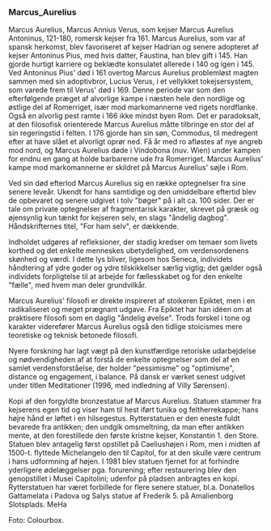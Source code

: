 ### Marcus_Aurelius


Marcus Aurelius, Marcus Annius Verus, som kejser Marcus Aurelius Antoninus, 121-180, romersk kejser fra 161. Marcus Aurelius, som var af spansk herkomst, blev favoriseret af kejser Hadrian og senere adopteret af kejser Antoninus Pius, med hvis datter, Faustina, han blev gift i 145. Han gjorde hurtigt karriere og beklædte konsulatet allerede i 140 og igen i 145. Ved Antoninus Pius' død i 161 overtog Marcus Aurelius problemløst magten sammen med sin adoptivbror, Lucius Verus, i et vellykket tokejsersystem, som varede frem til Verus' død i 169. Denne periode var som den efterfølgende præget af alvorlige kampe i næsten hele den nordlige og østlige del af Romerriget, især mod markomannerne ved rigets nordflanke. Også en alvorlig pest ramte i 166 ikke mindst byen Rom. Det er paradoksalt, at den filosofisk orienterede Marcus Aurelius måtte tilbringe en stor del af sin regeringstid i felten. I 176 gjorde han sin søn, Commodus, til medregent efter at have slået et alvorligt oprør ned. Få år med ro afløstes af nye angreb mod nord, og Marcus Aurelius døde i Vindobona (nuv. Wien) under kampen for endnu en gang at holde barbarerne ude fra Romerriget. Marcus Aurelius' kampe mod markomannerne er skildret på Marcus Aurelius' søjle i Rom.

Ved sin død efterlod Marcus Aurelius sig en række optegnelser fra sine senere leveår. Ukendt for hans samtidige og den umiddelbare eftertid blev de opbevaret og senere udgivet i tolv "bøger" på i alt ca. 100 sider. Der er tale om private optegnelser af fragmentarisk karakter, skrevet på græsk og øjensynlig kun tænkt for kejseren selv, en slags "åndelig dagbog". Håndskrifternes titel, "For ham selv", er dækkende.

Indholdet udgøres af refleksioner, der stadig kredser om temaer som livets korthed og det enkelte menneskes ubetydelighed, om verdensordenens skønhed og værdi. I dette lys bliver, ligesom hos Seneca, individets håndtering af ydre goder og ydre tilskikkelser særlig vigtig; det gælder også individets forpligtelse til at arbejde for fællesskabet og for den enkelte "fælle", med hvem man deler grundvilkår.

Marcus Aurelius' filosofi er direkte inspireret af stoikeren Epiktet, men i en radikaliseret og meget prægnant udgave. Fra Epiktet har han idéen om at praktisere filosofi som en daglig "åndelig øvelse". Trods forskel i tone og karakter viderefører Marcus Aurelius også den tidlige stoicismes mere teoretiske og teknisk betonede filosofi.

Nyere forskning har lagt vægt på den kunstfærdige retoriske udarbejdelse og nødvendigheden af at forstå de enkelte optegnelser som del af en samlet verdensforståelse, der holder "pessimisme" og "optimisme", distance og engagement, i balance. På dansk er værket senest udgivet under titlen Meditationer (1996, med indledning af Villy Sørensen).

Kopi af den forgyldte bronzestatue af Marcus Aurelius. Statuen stammer fra kejserens egen tid og viser ham til hest iført tunika og feltherrekappe; hans højre hånd er løftet i en hilsegestus. Rytterstatuen er den eneste fuldt bevarede fra antikken; den undgik omsmeltning, da man efter antikken mente, at den forestillede den første kristne kejser, Konstantin 1. den Store. Statuen blev antagelig først opstillet på Caeliushøjen i Rom, men i midten af 1500-t. flyttede Michelangelo den til Capitol, for at den skulle være centrum i hans udformning af højen. I 1981 blev statuen fjernet for at forhindre yderligere ødelæggelser pga. forurening; efter restaurering blev den genopstillet i Musei Capitolini; udenfor på pladsen anbragtes en kopi. Rytterstatuen har været forbillede for flere senere statuer, bl.a. Donatellos Gattamelata i Padova og Salys statue af Frederik 5. på Amalienborg Slotsplads. MeHa

Foto: Colourbox.